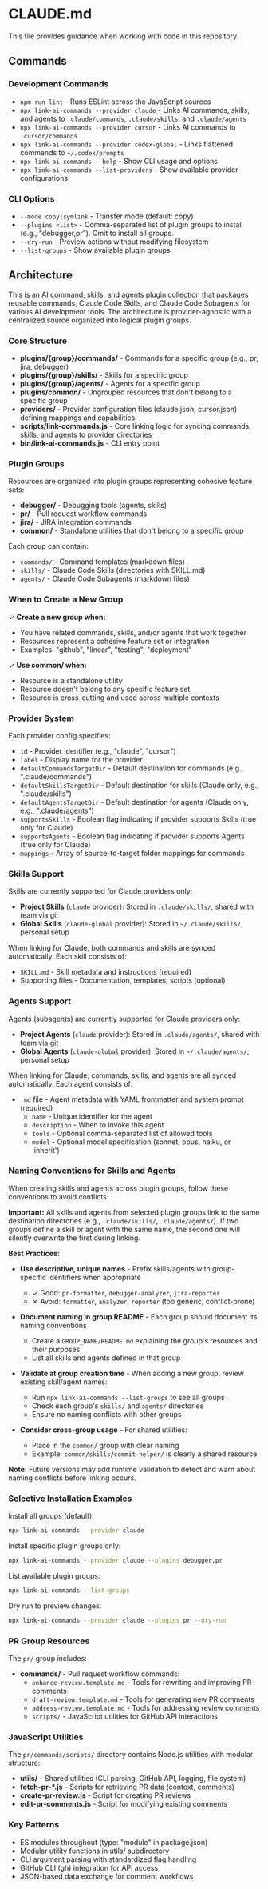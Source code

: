 # CLAUDE.md

This file provides guidance when working with code in this repository.

## Commands

### Development Commands

- `npm run lint` - Runs ESLint across the JavaScript sources
- `npx link-ai-commands --provider claude` - Links AI commands, skills, and agents to `.claude/commands`, `.claude/skills`, and `.claude/agents`
- `npx link-ai-commands --provider cursor` - Links AI commands to `.cursor/commands`
- `npx link-ai-commands --provider codex-global` - Links flattened commands to `~/.codex/prompts`
- `npx link-ai-commands --help` - Show CLI usage and options
- `npx link-ai-commands --list-providers` - Show available provider configurations

### CLI Options

- `--mode copy|symlink` - Transfer mode (default: copy)
- `--plugins <list>` - Comma-separated list of plugin groups to install (e.g., "debugger,pr"). Omit to install all groups.
- `--dry-run` - Preview actions without modifying filesystem
- `--list-groups` - Show available plugin groups

## Architecture

This is an AI command, skills, and agents plugin collection that packages reusable commands, Claude Code Skills, and Claude Code Subagents for various AI development tools. The architecture is provider-agnostic with a centralized source organized into logical plugin groups.

### Core Structure

- **plugins/{group}/commands/** - Commands for a specific group (e.g., pr, jira, debugger)
- **plugins/{group}/skills/** - Skills for a specific group
- **plugins/{group}/agents/** - Agents for a specific group
- **plugins/common/** - Ungrouped resources that don't belong to a specific group
- **providers/** - Provider configuration files (claude.json, cursor.json) defining mappings and capabilities
- **scripts/link-commands.js** - Core linking logic for syncing commands, skills, and agents to provider directories
- **bin/link-ai-commands.js** - CLI entry point

### Plugin Groups

Resources are organized into plugin groups representing cohesive feature sets:

- **debugger/** - Debugging tools (agents, skills)
- **pr/** - Pull request workflow commands
- **jira/** - JIRA integration commands
- **common/** - Standalone utilities that don't belong to a specific group

Each group can contain:

- `commands/` - Command templates (markdown files)
- `skills/` - Claude Code Skills (directories with SKILL.md)
- `agents/` - Claude Code Subagents (markdown files)

### When to Create a New Group

✓ **Create a new group when:**

- You have related commands, skills, and/or agents that work together
- Resources represent a cohesive feature set or integration
- Examples: "github", "linear", "testing", "deployment"

✓ **Use common/ when:**

- Resource is a standalone utility
- Resource doesn't belong to any specific feature set
- Resource is cross-cutting and used across multiple contexts

### Provider System

Each provider config specifies:

- `id` - Provider identifier (e.g., "claude", "cursor")
- `label` - Display name for the provider
- `defaultCommandsTargetDir` - Default destination for commands (e.g., ".claude/commands")
- `defaultSkillsTargetDir` - Default destination for skills (Claude only, e.g., ".claude/skills")
- `defaultAgentsTargetDir` - Default destination for agents (Claude only, e.g., ".claude/agents")
- `supportsSkills` - Boolean flag indicating if provider supports Skills (true only for Claude)
- `supportsAgents` - Boolean flag indicating if provider supports Agents (true only for Claude)
- `mappings` - Array of source-to-target folder mappings for commands

### Skills Support

Skills are currently supported for Claude providers only:

- **Project Skills** (`claude` provider): Stored in `.claude/skills/`, shared with team via git
- **Global Skills** (`claude-global` provider): Stored in `~/.claude/skills/`, personal setup

When linking for Claude, both commands and skills are synced automatically. Each skill consists of:

- `SKILL.md` - Skill metadata and instructions (required)
- Supporting files - Documentation, templates, scripts (optional)

### Agents Support

Agents (subagents) are currently supported for Claude providers only:

- **Project Agents** (`claude` provider): Stored in `.claude/agents/`, shared with team via git
- **Global Agents** (`claude-global` provider): Stored in `~/.claude/agents/`, personal setup

When linking for Claude, commands, skills, and agents are all synced automatically. Each agent consists of:

- `.md` file - Agent metadata with YAML frontmatter and system prompt (required)
  - `name` - Unique identifier for the agent
  - `description` - When to invoke this agent
  - `tools` - Optional comma-separated list of allowed tools
  - `model` - Optional model specification (sonnet, opus, haiku, or 'inherit')

### Naming Conventions for Skills and Agents

When creating skills and agents across plugin groups, follow these conventions to avoid conflicts:

**Important:** All skills and agents from selected plugin groups link to the same destination directories (e.g., `.claude/skills/`, `.claude/agents/`). If two groups define a skill or agent with the same name, the second one will silently overwrite the first during linking.

**Best Practices:**

- **Use descriptive, unique names** - Prefix skills/agents with group-specific identifiers when appropriate
  - ✓ Good: `pr-formatter`, `debugger-analyzer`, `jira-reporter`
  - ✗ Avoid: `formatter`, `analyzer`, `reporter` (too generic, conflict-prone)

- **Document naming in group README** - Each group should document its naming conventions
  - Create a `GROUP_NAME/README.md` explaining the group's resources and their purposes
  - List all skills and agents defined in that group

- **Validate at group creation time** - When adding a new group, review existing skill/agent names:
  - Run `npx link-ai-commands --list-groups` to see all groups
  - Check each group's `skills/` and `agents/` directories
  - Ensure no naming conflicts with other groups

- **Consider cross-group usage** - For shared utilities:
  - Place in the `common/` group with clear naming
  - Example: `common/skills/commit-helper/` is clearly a shared resource

**Note:** Future versions may add runtime validation to detect and warn about naming conflicts before linking occurs.

### Selective Installation Examples

Install all groups (default):

```bash
npx link-ai-commands --provider claude
```

Install specific plugin groups only:

```bash
npx link-ai-commands --provider claude --plugins debugger,pr
```

List available plugin groups:

```bash
npx link-ai-commands --list-groups
```

Dry run to preview changes:

```bash
npx link-ai-commands --provider claude --plugins pr --dry-run
```

### PR Group Resources

The `pr/` group includes:

- **commands/** - Pull request workflow commands:
  - `enhance-review.template.md` - Tools for rewriting and improving PR comments
  - `draft-review.template.md` - Tools for generating new PR comments
  - `address-review.template.md` - Tools for addressing review comments
  - `scripts/` - JavaScript utilities for GitHub API interactions

### JavaScript Utilities

The `pr/commands/scripts/` directory contains Node.js utilities with modular structure:

- **utils/** - Shared utilities (CLI parsing, GitHub API, logging, file system)
- **fetch-pr-\*.js** - Scripts for retrieving PR data (context, comments)
- **create-pr-review.js** - Script for creating PR reviews
- **edit-pr-comments.js** - Script for modifying existing comments

### Key Patterns

- ES modules throughout (type: "module" in package.json)
- Modular utility functions in utils/ subdirectory
- CLI argument parsing with standardized flag handling
- GitHub CLI (gh) integration for API access
- JSON-based data exchange for comment workflows
